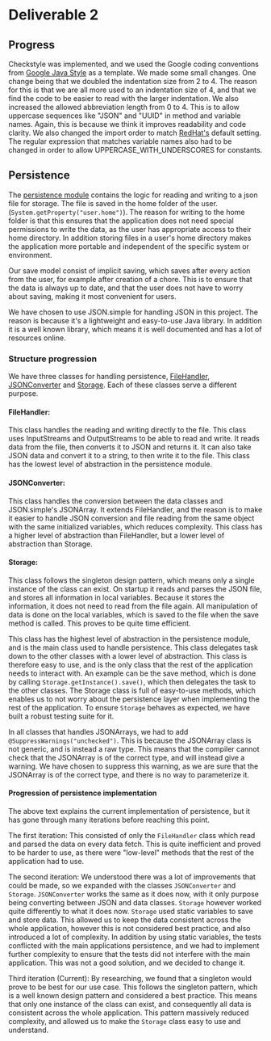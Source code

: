 # Deliverable 2
## Progress
Checkstyle was implemented, and we used the Google coding conventions from [Google Java Style](https://google.github.io/styleguide/javaguide.html) as a template. We made some small changes. One change being that we doubled the indentation size from 2 to 4. The reason for this is that we are all more used to an indentation size of 4, and that we find the code to be easier to read with the larger indentation. We also increased the allowed abbreviation length from 0 to 4. This is to allow uppercase sequences like "JSON" and "UUID" in method and variable names. Again, this is because we think it improves readability and code clarity. We also changed the import order to match [RedHat's](https://marketplace.visualstudio.com/items?itemName=redhat.java) default setting. The regular expression that matches variable names also had to be changed in order to allow UPPERCASE_WITH_UNDERSCORES for constants. 

## Persistence

The [persistence module](/chore-manager/persistence/) contains the logic for reading and writing to a json file for storage. The file is saved in the home folder of the user. (`System.getProperty("user.home")`). The reason for writing to the home folder is that this ensures that the application does not need special permissions to write the data, as the user has appropriate access to their home directory. In addition storing files in a user's home directory makes the application more portable and independent of the specific system or environment.

Our save model consist of implicit saving, which saves after every action from the user, for example after creation of a chore. This is to ensure that the data is always up to date, and that the user does not have to worry about saving, making it most convenient for users.

We have chosen to use JSON.simple for handling JSON in this project.
The reason is because it's a lightweight and easy-to-use Java library. 
In addition it is a well known library, which means it is well documented and has a lot of resources online.

### Structure progression

We have three classes for handling persistence, [FileHandler](/chore-manager/persistence/src/main/java/persistence/FileHandling/FileHandler.java), [JSONConverter](/chore-manager/persistence/src/main/java/persistence/FileHandling/JSONConverter.java) and [Storage](/chore-manager/persistence/src/main/java/persistence/FileHandling/Storage.java). Each of these classes serve a different purpose.

#### FileHandler: 
This class handles the reading and writing directly to the file. This class uses InputStreams and OutputStreams to be able to read and write. It reads data from the file, then converts it to JSON and returns it. It can also take JSON data and convert it to a string, to then write it to the file.
This class has the lowest level of abstraction in the persistence module.

#### JSONConverter:
This class handles the conversion between the data classes and JSON.simple's JSONArray. It extends FileHandler, and the reason is to make it easier to handle JSON conversion and file reading from the same object with the same initialized variables, which reduces complexity. This class has a higher level of abstraction than FileHandler, but a lower level of abstraction than Storage.

#### Storage:
This class follows the singleton design pattern, which means only a single instance of the class can exist. On startup it reads and parses the JSON file, and stores all information in local variables. Because it stores the information, it does not need to read from the file again. All manipulation of data is done on the local variables, which is saved to the file when the save method is called. This proves to be quite time efficient.

This class has the highest level of abstraction in the persistence module, and is the main class used to handle persistence. This class delegates task down to the other classes with a lower level of abstraction. This class is therefore easy to use, and is the only class that the rest of the application needs to interact with. An example can be the save method, which is done by calling `Storage.getInstance().save()`, which then delegates the task to the other classes. The Storage class is full of easy-to-use methods, which enables us to not worry about the persistence layer when implementing the rest of the application. To ensure `Storage` behaves as expected, we have built a robust testing suite for it.

In all classes that handles JSONArrays, we had to add `@SuppressWarnings("unchecked")`. This is because the JSONArray class is not generic, and is instead a raw type. This means that the compiler cannot check that the JSONArray is of the correct type, and will instead give a warning. We have chosen to suppress this warning, as we are sure that the JSONArray is of the correct type, and there is no way to parameterize it.

#### Progression of persistence implementation
The above text explains the current implementation of persistence, but it has gone through many iterations before reaching this point.

The first iteration: This consisted of only the `FileHandler` class which read and parsed the data on every data fetch. This is quite inefficient and proved to be harder to use, as there were "low-level" methods that the rest of the application had to use.

The second iteration: We understood there was a lot of improvements that could be made, so we expanded with the classes `JSONConverter` and `Storage`. `JSONConverter` works the same as it does now, with it only purpose being converting between JSON and data classes. `Storage` however worked quite differently to what it does now. `Storage` used static variables to save and store data. This allowed us to keep the data consistent across the whole application, however this is not considered best practice, and also introduced a lot of complexity. In addition by using static variables, the tests conflicted with the main applications persistence, and we had to implement further complexity to ensure that the tests did not interfere with the main application. This was not a good solution, and we decided to change it.

Third iteration (Current): By researching, we found that a singleton would prove to be best for our use case. This follows the singleton pattern, which is a well known design pattern and considered a best practice. This means that only one instance of the class can exist, and consequently all data is consistent across the whole application.
This pattern massively reduced complexity, and allowed us to make the `Storage` class easy to use and understand.
